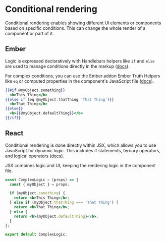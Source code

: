 # Conditional rendering

Conditional rendering enables showing different UI elements or components based on specific conditions. This can change the whole render of a component or part of it.

## Ember 

Logic is expressed declaratively with Handlebars helpers like `if` and `else` are used to manage conditions directly in the markup ([docs](https://handlebarsjs.com/guide/builtin-helpers.html)). 

For complex conditions, you can use the Ember addon Ember Truth Helpers like `eq` or computed properties in the component's JavaScript file ([docs](https://github.com/jmurphyau/ember-truth-helpers?tab=readme-ov-file#usage)).

```hbs
{{#if @myObject.something}}
  <b>This Thing</b>
{{else if (eq @myObject.thatThing 'That Thing')}}
  <b>That Thing</b>
{{else}}
  <b>{{@myObject.defaultThing}}</b>
{{/if}}
```

## React

Conditional rendering is done directly within JSX, which allows you to use JavaScript for dynamic logic. This includes if statements, ternary operators, and logical operators ([docs](https://react.dev/learn/conditional-rendering)).

JSX combines logic and UI, keeping the rendering logic in the component file.

```jsx
const ComplexLogic = (props) => {
  const { myObject } = props;

  if (myObject.something) {
    return <b>This Thing</b>;
  } else if (myObject.thatThing === 'That Thing') {
    return <b>That Thing</b>;
  } else {
    return <b>{myObject.defaultThing}</b>;
  }
};

export default ComplexLogic;
```